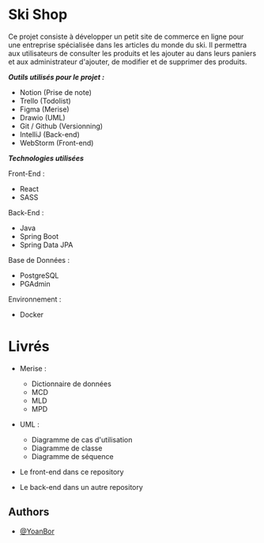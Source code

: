 # Ski Shop

Ce projet consiste à développer un petit site de commerce en ligne pour une entreprise spécialisée dans les articles du monde du ski. Il permettra aux utilisateurs de consulter les produits et les ajouter au dans leurs paniers et aux administrateur d'ajouter, de modifier et de supprimer des produits.

***Outils utilisés pour le projet :***

- Notion (Prise de note)
- Trello (Todolist)
- Figma (Merise)
- Drawio (UML)
- Git / Github (Versionning)
- IntelliJ (Back-end)
- WebStorm (Front-end)

***Technologies utilisées*** 

Front-End :

- React
- SASS

Back-End :

- Java
- Spring Boot
- Spring Data JPA

Base de Données : 

- PostgreSQL
- PGAdmin

Environnement :

- Docker

# Livrés 

* Merise :
  - Dictionnaire de données
  - MCD
  - MLD
  - MPD

* UML :
  - Diagramme de cas d'utilisation
  - Diagramme de classe
  - Diagramme de séquence

* Le front-end dans ce repository
  
* Le back-end dans un autre repository



## Authors

- [@YoanBor](https://www.github.com/yoanbor)
